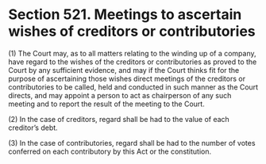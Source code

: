# Section 521. Meetings to ascertain wishes of creditors or contributories

\(1\) The Court may, as to all matters relating to the winding up of a company, have regard to the wishes of the creditors or contributories as proved to the Court by any sufficient evidence, and may if the Court thinks fit for the purpose of ascertaining those wishes direct meetings of the creditors or contributories to be called, held and conducted in such manner as the Court directs, and may appoint a person to act as chairperson of any such meeting and to report the result of the meeting to the Court.

\(2\) In the case of creditors, regard shall be had to the value of each creditor’s debt.

\(3\) In the case of contributories, regard shall be had to the number of votes conferred on each contributory by this Act or the constitution.

